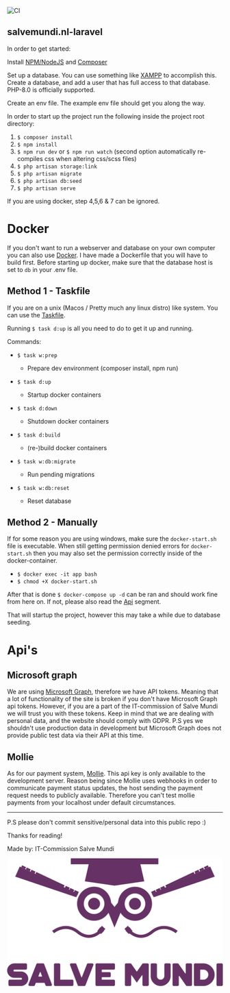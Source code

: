 ![CI](https://github.com/salvemundi/salvemundi.nl-laravel/workflows/CI/badge.svg)

## salvemundi.nl-laravel

In order to get started:

Install [NPM/NodeJS](https://nodejs.org/en/) and [Composer](https://getcomposer.org/download/)

Set up a database. You can use something like [XAMPP](https://www.apachefriends.org/index.html) to accomplish this.
Create a database, and add a user that has full access to that database. PHP-8.0 is officially supported.

Create an env file. The example env file should get you along the way.

In order to start up the project run the following inside the project root directory:

1. `$ composer install`
2. `$ npm install`
3. `$ npm run dev` or `$ npm run watch` (second option automatically re-compiles css when altering css/scss files)
4. `$ php artisan storage:link`
5. `$ php artisan migrate`
6. `$ php artisan db:seed`
7. `$ php artisan serve`

If you are using docker, step 4,5,6 & 7 can be ignored.

# Docker

If you don't want to run a webserver and database on your own computer you can also use [Docker](https://docs.docker.com/get-docker/).
I have made a Dockerfile that you will have to build first. Before starting up docker, make sure that the database host is set to `db` in your .env file.


## Method 1 - Taskfile

If you are on a unix (Macos / Pretty much any linux distro) like system. You can use the [Taskfile](https://taskfile.dev).

Running `$ task d:up` is all you need to do to get it up and running.

Commands:
- `$ task w:prep`
    - Prepare dev environment (composer install, npm run)

- `$ task d:up`
    - Startup docker containers

- `$ task d:down`
    - Shutdown docker containers

- `$ task d:build`
    - (re-)build docker containers

- `$ task w:db:migrate`
    - Run pending migrations

- `$ task w:db:reset`
    - Reset database

## Method 2 - Manually

If for some reason you are using windows, make sure the `docker-start.sh` file is executable.
When still getting permission denied errors for `docker-start.sh` then you may also set the permission correctly inside of the docker-container.
- `$ docker exec -it app bash`
- `$ chmod +X docker-start.sh`

After that is done `$ docker-compose up -d` can be ran and should work fine from here on. If not, please also read the [Api](#Api's) segment.

That will startup the project, however this may take a while due to database seeding.


# Api's

## Microsoft graph

We are using [Microsoft Graph](https://docs.microsoft.com/en-us/graph/), therefore we have API tokens.
Meaning that a lot of functionality of the site is broken if you don't have Microsoft Graph api tokens.
However, if you are a part of the IT-commission of Salve Mundi we will trust you with these tokens.
Keep in mind that we are dealing with personal data, and the website should comply with GDPR.
P.S yes we shouldn't use production data in development but Microsoft Graph does not provide public test data via their API at this time.

## Mollie
As for our payment system, [Mollie](https://mollie.com). This api key is only available to the development server. Reason being since Mollie uses webhooks in order to communicate payment status updates, the host sending the payment request needs to publicly available. Therefore you can't test mollie payments from your localhost under default circumstances.

---

P.S please don't commit sensitive/personal data into this public repo :)

Thanks for reading!

Made by: IT-Commission Salve Mundi

![alt text](./storage/app/public/images/SalveMundi-Vector.svg)
